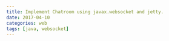 ```yaml
---
title: Implement Chatroom using javax.websocket and jetty. 
date: 2017-04-10
categories: web
tags: [java, websocket]
---
```


